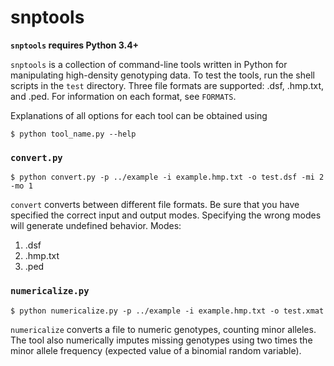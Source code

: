 # snptools

__`snptools` requires Python 3.4+__

`snptools` is a collection of command-line tools written in Python for manipulating high-density genotyping data. To test the tools, run the shell scripts in the `test` directory. Three file formats are supported: .dsf, .hmp.txt, and .ped. For information on each format, see `FORMATS`.

Explanations of all options for each tool can be obtained using

```
$ python tool_name.py --help
```

### `convert.py`

```
$ python convert.py -p ../example -i example.hmp.txt -o test.dsf -mi 2 -mo 1
```

`convert` converts between different file formats. Be sure that you have specified the correct input and output modes. Specifying the wrong modes will generate undefined behavior. Modes:

1. .dsf
2. .hmp.txt
3. .ped

### `numericalize.py`

```
$ python numericalize.py -p ../example -i example.hmp.txt -o test.xmat
```

`numericalize` converts a file to numeric genotypes, counting minor alleles. The tool also numerically imputes missing genotypes using two times the minor allele frequency (expected value of a binomial random variable).
